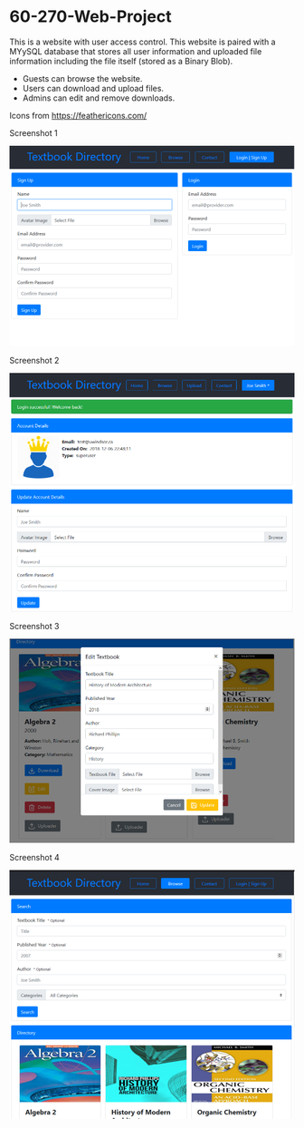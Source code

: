 # 60-270-Web-Project

This is a website with user access control. This website is paired with a MYySQL database that stores all user information and uploaded file information including the file itself (stored as a Binary Blob).

- Guests can browse the website.
- Users can download and upload files.
- Admins can edit and remove downloads.

Icons from https://feathericons.com/

Screenshot 1

![Screenshot 1](/screenshots/1.PNG?raw=true "Screenshot 1")

Screenshot 2

![Screenshot 2](/screenshots/2.PNG?raw=true "Screenshot 2")

Screenshot 3

![Screenshot 3](/screenshots/3.PNG?raw=true "Screenshot 3")

Screenshot 4

![Screenshot 4](/screenshots/4.PNG?raw=true "Screenshot 4")
